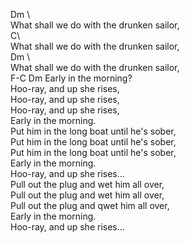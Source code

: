  Dm                        \   
What shall we do with the drunken sailor,   
C\   
What shall we do with the drunken sailor,    
 Dm                        \   
What shall we do with the drunken sailor,   
F-C Dm Early in the morning?    
Hoo-ray, and up she rises,   
Hoo-ray, and up she rises,   
Hoo-ray, and up she rises,   
Early in the morning.   
Put him in the long boat until he's sober,   
Put him in the long boat until he's sober,   
Put him in the long boat until he's sober,   
Early in the morning.   
Hoo-ray, and up she rises...   
Pull out the plug and wet him all over,   
Pull out the plug and wet him all over,   
Pull out the plug and qwet him all over,   
Early in the morning.   
Hoo-ray, and up she rises...   
   
